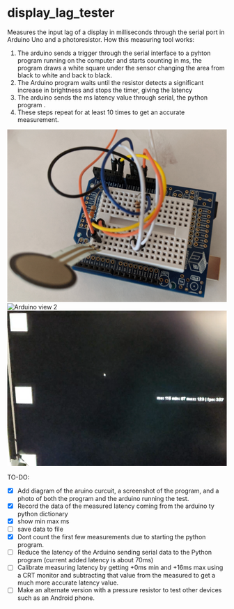 # display_lag_tester
Measures the input lag of a display in milliseconds through the serial port in Arduino Uno and a photoresistor. 
How this measuring tool works:
1) The arduino sends a trigger through the serial interface to a pyhton program running on the computer and starts counting in ms, the program draws a white square under the sensor changing the area from black to white and back to black.
2) The Arduino program waits until the resistor detects a significant increase in brightness and stops the timer, giving the latency
3) The arduino sends the ms latency value through serial, the python program .
4) These steps repeat for at least 10 times to get an accurate measurement.

![Arduino view](https://github.com/ArtDor2/display_lag_tester/blob/master/images/IMG_20200329_175024.jpg)
![Arduino view 2](https://github.com/ArtDor2/display_lag_tester/blob/master/images/IMG_20200329_174912.jpg)
![test demo](https://github.com/ArtDor2/display_lag_tester/blob/master/images/test%20demo.png)

TO-DO:
- [x] Add diagram of the aruino curcuit, a screenshot of the program, and a photo of both the program and the arduino running the test.
- [x] Record the data of the measured latency coming from the arduino ty python dictionary
- [x] show min max ms
- [ ] save data to file
- [x] Dont count the first few measurements due to starting the python program.
- [ ] Reduce the latency of the Arduino sending serial data to the Python program (current added latency is about 70ms)
- [ ] Calibrate measuring latency by getting +0ms min and +16ms max using a CRT monitor and subtracting that value from the measured to get a much more accurate latency value.
- [ ] Make an alternate version with a pressure resistor to test other devices such as an Android phone.
